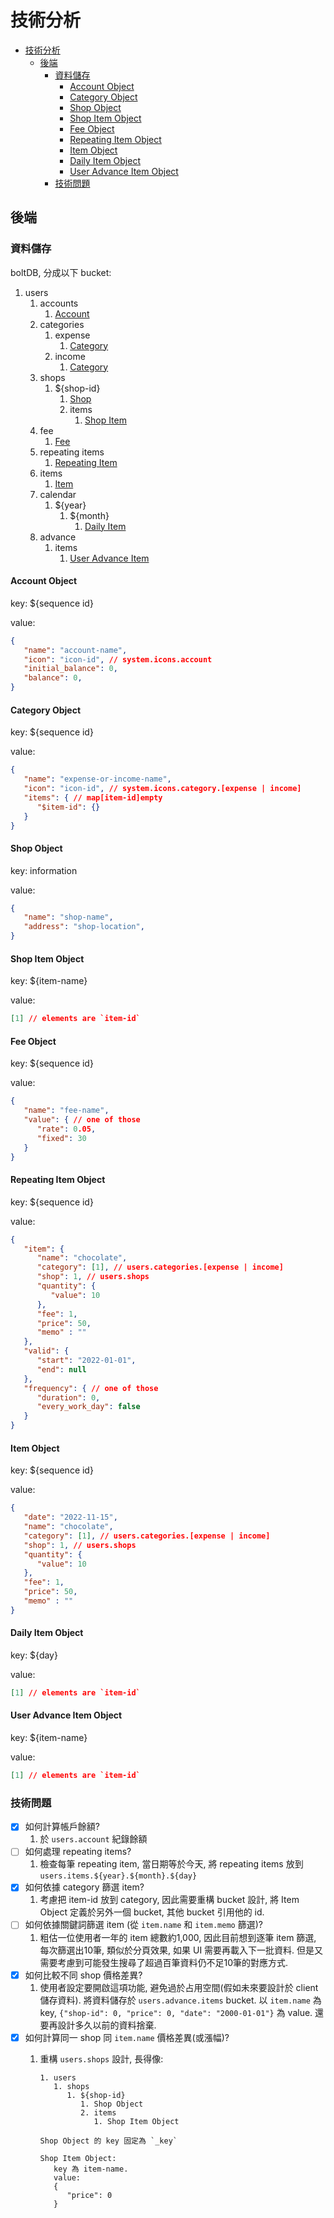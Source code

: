 # 技術分析

- [技術分析](#技術分析)
  - [後端](#後端)
    - [資料儲存](#資料儲存)
      - [Account Object](#account-object)
      - [Category Object](#category-object)
      - [Shop Object](#shop-object)
      - [Shop Item Object](#shop-item-object)
      - [Fee Object](#fee-object)
      - [Repeating Item Object](#repeating-item-object)
      - [Item Object](#item-object)
      - [Daily Item Object](#daily-item-object)
      - [User Advance Item Object](#user-advance-item-object)
    - [技術問題](#技術問題)

## 後端

### 資料儲存

boltDB, 分成以下 bucket:

1. users
   1. accounts
      1. [Account](#account-object)
   2. categories
      1. expense
         1. [Category](#category-object)
      2. income
         1. [Category](#category-object)
   3. shops
      1. ${shop-id}
         1. [Shop](#shop-object)
         2. items
            1. [Shop Item](#shop-item-object)
   4. fee
      1. [Fee](#fee-object)
   5. repeating items
      1. [Repeating Item](#repeating-item-object)
   6. items
       1. [Item](#item-object)
   7. calendar
      1. ${year}
         1. ${month}
            1. [Daily Item](#daily-item-object)
   8. advance
      1. items
         1. [User Advance Item](#user-advance-item-object)

#### Account Object

key: ${sequence id}

value:

```json
{
   "name": "account-name",
   "icon": "icon-id", // system.icons.account
   "initial_balance": 0,
   "balance": 0,
}
```

#### Category Object

key: ${sequence id}

value:

```json
{
   "name": "expense-or-income-name",
   "icon": "icon-id", // system.icons.category.[expense | income]
   "items": { // map[item-id]empty
      "$item-id": {}
   }
}
```

#### Shop Object

key: information

value:

```json
{
   "name": "shop-name",
   "address": "shop-location",
}
```

#### Shop Item Object

key: ${item-name}

value:

```json
[1] // elements are `item-id`
```

#### Fee Object

key: ${sequence id}

value:

```json
{
   "name": "fee-name",
   "value": { // one of those
      "rate": 0.05,
      "fixed": 30
   }
}
```

#### Repeating Item Object

key: ${sequence id}

value:

```json
{
   "item": {
      "name": "chocolate",
      "category": [1], // users.categories.[expense | income]
      "shop": 1, // users.shops
      "quantity": {
         "value": 10
      },
      "fee": 1,
      "price": 50,
      "memo" : ""
   },
   "valid": {
      "start": "2022-01-01",
      "end": null
   },
   "frequency": { // one of those
      "duration": 0,
      "every_work_day": false
   }
}
```

#### Item Object

key: ${sequence id}

value:

```json
{
   "date": "2022-11-15",
   "name": "chocolate",
   "category": [1], // users.categories.[expense | income]
   "shop": 1, // users.shops
   "quantity": {
      "value": 10
   },
   "fee": 1,
   "price": 50,
   "memo" : ""
}
```

#### Daily Item Object

key: ${day}

value:

```json
[1] // elements are `item-id`
```

#### User Advance Item Object

key: ${item-name}

value:

```json
[1] // elements are `item-id`
```

### 技術問題

- [x] 如何計算帳戶餘額?
   1. 於 `users.account` 紀錄餘額
- [ ] 如何處理 repeating items?
   1. 檢查每筆 repeating item, 當日期等於今天, 將 repeating items 放到 `users.items.${year}.${month}.${day}`
- [x] 如何依據 category 篩選 item?
   1. 考慮把 item-id 放到 category, 因此需要重構 bucket 設計,
      將 Item Object 定義於另外一個 bucket, 其他 bucket 引用他的 id.
- [ ] 如何依據關鍵詞篩選 item (從 `item.name` 和 `item.memo` 篩選)?
   1. 粗估一位使用者一年的 item 總數約1,000, 因此目前想到逐筆 item 篩選,
      每次篩選出10筆, 類似於分頁效果, 如果 UI 需要再載入下一批資料.
      但是又需要考慮到可能發生搜尋了超過百筆資料仍不足10筆的對應方式.
- [x] 如何比較不同 shop 價格差異?
   1. 使用者設定要開啟這項功能, 避免過於占用空間(假如未來要設計於 client 儲存資料).
      將資料儲存於 `users.advance.items` bucket.
      以 `item.name` 為 key, `{"shop-id": 0, "price": 0, "date": "2000-01-01"}` 為 value.
      還要再設計多久以前的資料捨棄.
- [x] 如何計算同一 shop 同 `item.name` 價格差異(或漲幅)?
   1. 重構 `users.shops` 設計, 長得像:

      ```text
      1. users
         1. shops
            1. ${shop-id}
               1. Shop Object
               2. items
                  1. Shop Item Object

      Shop Object 的 key 固定為 `_key`

      Shop Item Object:
         key 為 item-name.
         value:
         {
            "price": 0
         }
      ```
